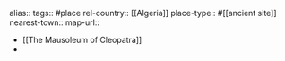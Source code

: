 alias::
tags:: #place
rel-country:: [[Algeria]]
place-type:: #[[ancient site]]
nearest-town::
map-url::

- [[The Mausoleum of Cleopatra]]
-
